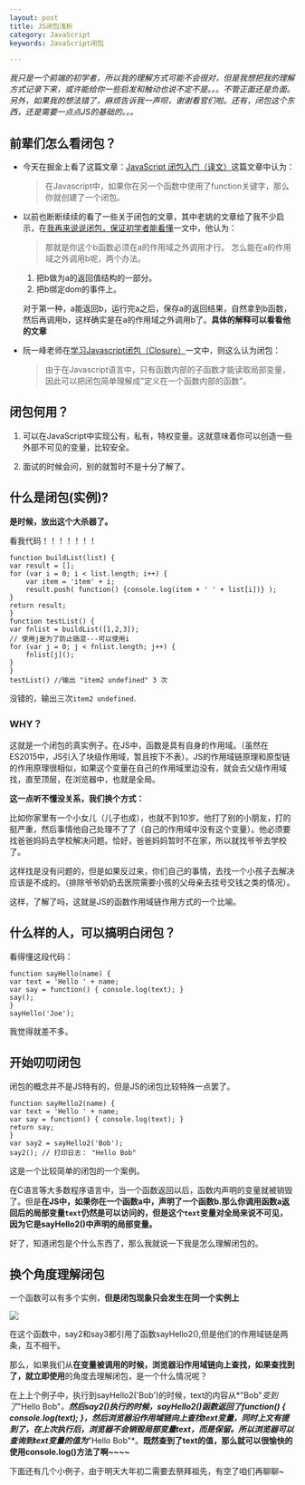 ```yaml
---
layout: post
title: JS闭包浅析
category: JavaScript
keywords: JavaScript闭包 

---
```


*我只是一个前端的初学者，所以我的理解方式可能不会很对，但是我想把我的理解方式记录下来，或许能给你一些启发和触动也说不定不是。。。不管正面还是负面。另外，如果我的想法错了，麻烦告诉我一声呗，谢谢看官们啦。还有，闭包这个东西，还是需要一点点JS的基础的。。。*

## 前辈们怎么看闭包？

- 今天在掘金上看了这篇文章：[JavaScript 闭包入门（译文）](https://gold.xitu.io/post/58832fe72f301e00697b672d)这篇文章中认为：

	> 在Javascript中，如果你在另一个函数中使用了function关键字，那么你就创建了一个闭包。

- 以前也断断续续的看了一些关于闭包的文章，其中老姚的文章给了我不少启示，在[我再来说说闭包，保证初学者能看懂](http://www.qdfuns.com/notes/17398/68357db148a3aea1b7ac9d7ae071fc2d.html)一文中，他认为：

	> 那就是你这个b函数必须在a的作用域之外调用才行。
	怎么能在a的作用域之外调用b呢，两个办法。
	1. 把b做为a的返回值结构的一部分。
	2. 把b绑定dom的事件上。


	对于第一种，a能返回b，运行完a之后，保存a的返回结果，自然拿到b函数，然后再调用b，这样确实是在a的作用域之外调用b了。**具体的解释可以看看他的文章**

- 阮一峰老师在[学习Javascript闭包（Closure）](http://www.ruanyifeng.com/blog/2009/08/learning_javascript_closures.html)一文中，则这么认为闭包：

	> 由于在Javascript语言中，只有函数内部的子函数才能读取局部变量，因此可以把闭包简单理解成"定义在一个函数内部的函数"。

## 闭包何用？
	
1. 可以在JavaScript中实现公有，私有，特权变量。这就意味着你可以创造一些外部不可见的变量，比较安全。

2. 面试的时候会问，别的就暂时不是十分了解了。

## 什么是闭包(实例)?

**是时候，放出这个大杀器了。**

看我代码！！！！！！！

	function buildList(list) {
    var result = [];
    for (var i = 0; i < list.length; i++) {
        var item = 'item' + i;
        result.push( function() {console.log(item + ' ' + list[i])} );
    }
    return result;
	}
	function testList() {
    var fnlist = buildList([1,2,3]);
    // 使用j是为了防止搞混---可以使用i
    for (var j = 0; j < fnlist.length; j++) {
        fnlist[j]();
    }
	}
 	testList() //输出 "item2 undefined" 3 次

没错的，输出三次`item2 undefined`.

### WHY？
	
这就是一个闭包的真实例子。在JS中，函数是具有自身的作用域。（虽然在ES2015中，JS引入了块级作用域，暂且按下不表）。JS的作用域链原理和原型链的作用原理很相似，如果这个变量在自己的作用域里边没有，就会去父级作用域找，直至顶层，在浏览器中，也就是全局。

**这一点听不懂没关系，我们换个方式：**

比如你家里有一个小女儿（儿子也成），也就不到10岁。他打了别的小朋友，打的挺严重，然后事情他自己处理不了了（自己的作用域中没有这个变量）。他必须要找爸爸妈妈去学校解决问题。恰好，爸爸妈妈暂时不在家，所以就找爷爷去学校了。

这样找是没有问题的，但是如果反过来，你们自己的事情，去找一个小孩子去解决应该是不成的。（排除爷爷奶奶去医院需要小孩的父母亲去挂号交钱之类的情况）。

这样，了解了吗，这就是JS的函数作用域链作用方式的一个比喻。


## 什么样的人，可以搞明白闭包？

看得懂这段代码：

	function sayHello(name) {
  	var text = 'Hello ' + name;
  	var say = function() { console.log(text); }
  	say();
	}
	sayHello('Joe');

我觉得就差不多。

## 开始叨叨闭包

闭包的概念并不是JS特有的，但是JS的闭包比较特殊一点罢了。

	function sayHello2(name) {
  	var text = 'Hello ' + name;
 	var say = function() { console.log(text); }
  	return say;
	}
	var say2 = sayHello2('Bob');
	say2(); // 打印日志： "Hello Bob"

这是一个比较简单的闭包的一个案例。

在C语言等大多数程序语言中，当一个函数返回以后，函数内声明的变量就被销毁了。但是**在JS中，如果你在一个函数a中，声明了一个函数b.那么你调用函数a返回后的局部变量`text`仍然是可以访问的，但是这个`text`变量对全局来说不可见，因为它是sayHello2()中声明的局部变量。**

好了，知道闭包是个什么东西了，那么我就说一下我是怎么理解闭包的。

## 换个角度理解闭包

一个函数可以有多个实例，**但是闭包现象只会发生在同一个实例上**

![](http://i.imgur.com/7iyxdYq.png)

在这个函数中，say2和say3都引用了函数sayHello2(),但是他们的作用域链是两条，互不相干。

那么，如果我们从**在变量被调用的时候，浏览器沿作用域链向上查找，如果查找到了，就立即使用**的角度去理解闭包，是一个什么情况呢？

在上上个例子中，执行到sayHello2('Bob')的时候，text的内容从*"Bob"*变到了*"Hello Bob"*。**然后say2()执行的时候，sayHello2()函数返回了function() { console.log(text); }，然后浏览器沿作用域链向上查找text变量，同时上文有提到了，在上次执行后，浏览器不会销毁局部变量text，而是保留。所以浏览器可以查询到text变量的值为***"Hello Bob"*。**既然查到了text的值，那么就可以很愉快的使用console.log()方法了啊~~~~**

下面还有几个小例子，由于明天大年初二需要去祭拜祖先，有空了咱们再聊聊~






